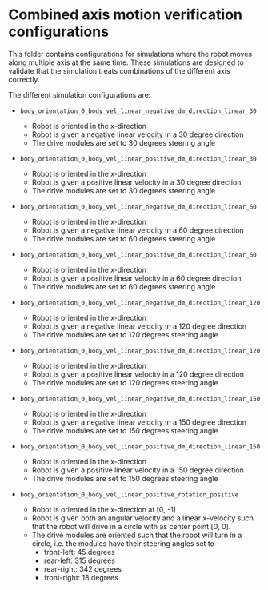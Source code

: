 # Combined axis motion verification configurations

This folder contains configurations for simulations where the robot moves along multiple axis
at the same time. These simulations are designed to validate that the simulation treats combinations
of the different axis correctly.

The different simulation configurations are:

- `body_orientation_0_body_vel_linear_negative_dm_direction_linear_30`
  - Robot is oriented in the x-direction
  - Robot is given a negative linear velocity in a 30 degree direction
  - The drive modules are set to 30 degrees steering angle
- `body_orientation_0_body_vel_linear_positive_dm_direction_linear_30`
  - Robot is oriented in the x-direction
  - Robot is given a positive linear velocity in a 30 degree direction
  - The drive modules are set to 30 degrees steering angle

- `body_orientation_0_body_vel_linear_negative_dm_direction_linear_60`
  - Robot is oriented in the x-direction
  - Robot is given a negative linear velocity in a 60 degree direction
  - The drive modules are set to 60 degrees steering angle
- `body_orientation_0_body_vel_linear_positive_dm_direction_linear_60`
  - Robot is oriented in the x-direction
  - Robot is given a positive linear velocity in a 60 degree direction
  - The drive modules are set to 60 degrees steering angle

- `body_orientation_0_body_vel_linear_negative_dm_direction_linear_120`
  - Robot is oriented in the x-direction
  - Robot is given a negative linear velocity in a 120 degree direction
  - The drive modules are set to 120 degrees steering angle
- `body_orientation_0_body_vel_linear_positive_dm_direction_linear_120`
  - Robot is oriented in the x-direction
  - Robot is given a positive linear velocity in a 120 degree direction
  - The drive modules are set to 120 degrees steering angle

- `body_orientation_0_body_vel_linear_negative_dm_direction_linear_150`
  - Robot is oriented in the x-direction
  - Robot is given a negative linear velocity in a 150 degree direction
  - The drive modules are set to 150 degrees steering angle
- `body_orientation_0_body_vel_linear_positive_dm_direction_linear_150`
  - Robot is oriented in the x-direction
  - Robot is given a positive linear velocity in a 150 degree direction
  - The drive modules are set to 150 degrees steering angle

- `body_orientation_0_body_vel_linear_positive_rotation_positive`
  - Robot is oriented in the x-direction at [0, -1]
  - Robot is given both an angular velocity and a linear x-velocity such that the robot will
    drive in a circle with as center point [0, 0].
  - The drive modules are oriented such that the robot will turn in a circle, i.e. the
    modules have their steering angles set to
    - front-left: 45 degrees
    - rear-left: 315 degrees
    - rear-right: 342 degrees
    - front-right: 18 degrees
